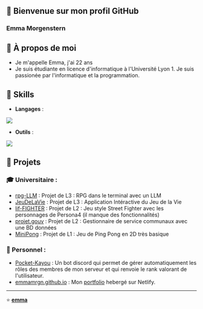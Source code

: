 ## 👋 Bienvenue sur mon profil GitHub
### Emma Morgenstern

## 🎈 À propos de moi
- Je m'appelle Emma, j'ai 22 ans
- Je suis étudiante en licence d'informatique à l'Université Lyon 1. Je suis passionée par l'informatique et la programmation. 

## 🔧 Skills

- **Langages** :
<p align="left">
  <img src="https://skillicons.dev/icons?i=c,cpp,py,java,html,css,php,js&theme=dark" />
</p>

- **Outils** :
<p align="left">
  <img src="https://skillicons.dev/icons?i=vscode,idea,bash,git&theme=dark&perline=4" />
  </a>
</p>



## 🚀 Projets
### 🎓 Universitaire : 
- [rpg-LLM](https://github.com/emmamrgn/rpg-LLM) : Projet de L3 : RPG dans le terminal avec un LLM
- [JeuDeLaVie](https://github.com/emmamrgn/JeuDeLaVie) : Projet de L3 : Application Intéractive du Jeu de la Vie
- [lif-FIGHTER](https://github.com/emmamrgn/lif-fighter) : Projet de L2 : Jeu style Street Fighter avec les personnages de Persona4 (il manque des fonctionnalités)
- [projet.gouv](https://github.com/emmamrgn/service.gouv) : Projet de L2 : Gestionnaire de service communaux avec une BD données
- [MiniPong](https://github.com/emmamrgn/MiniPong) : Projet de L1 : Jeu de Ping Pong en 2D très basique


### 🌄 Personnel :
- [Pocket-Kayou](https://github.com/emmamrgn/PocketKayou) : Un bot discord qui permet de gérer automatiquement les rôles des membres de mon serveur et qui renvoie le rank valorant de l'utilisateur.
- [emmamrgn.github.io](https://github.com/emmamrgn/emmamrgn.github.io) : Mon [portfolio](https://emmamorgenstern.netlify.app/) hebergé sur Netlify. 

<!--
## 📈 Statistiques GitHub
![Statistiques GitHub](https://github-readme-stats.vercel.app/api?username=emmamrgn&show_icons=true&theme=radical)
-->
---
⭐️ **[emma](https://github.com/emmamrgn)**
